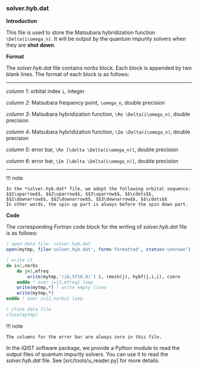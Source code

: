 ### solver.hyb.dat

**Introduction**

This file is used to store the Matsubara hybridization function ``\Delta(i\omega_n)``. It will be output by the quantum impurity solvers when they are **shut down**.

**Format**

The *solver.hyb.dat* file contains *norbs* block. Each block is appended by two blank lines. The format of each block is as follows:

---

*column 1*: orbital index ``i``, integer

*column 2*: Matsubara frequency point, ``\omega_n``, double precision

*column 3*: Matsubara hybridization function, ``\Re \Delta(i\omega_n)``, double precision

*column 4*: Matsubara hybridization function, ``\Im \Delta(i\omega_n)``, double precision

*column 5*: error bar, ``\Re [\delta \Delta(i\omega_n)]``, double precision

*column 6*: error bar, ``\Im [\delta \Delta(i\omega_n)]``, double precision

---

!!! note

    In the *solver.hyb.dat* file, we adopt the following orbital sequence:
    $$1\uparrow$$, $$2\uparrow$$, $$3\uparrow$$, $$\cdots$$, $$1\downarrow$$, $$2\downarrow$$, $$3\downarrow$$, $$\cdots$$
    In other words, the spin up part is always before the spin down part.

**Code**

The corresponding Fortran code block for the writing of *solver.hyb.dat* file is as follows:

```fortran
! open data file: solver.hyb.dat
open(mytmp, file='solver.hyb.dat', form='formatted', status='unknown')

! write it
do i=1,norbs
    do j=1,mfreq
        write(mytmp,'(i6,5f16.8)') i, rmesh(j), hybf(j,i,i), czero
    enddo ! over j={1,mfreq} loop
    write(mytmp,*) ! write empty lines
    write(mytmp,*)
enddo ! over i={1,norbs} loop

! close data file
close(mytmp)
```

!!! note

    The columns for the error bar are always zero in this file.

In the iQIST software package, we provide a Python module to read the output files of quantum impurity solvers. You can use it to read the *solver.hyb.dat* file. See [src/tools/u_reader.py] for more details.
